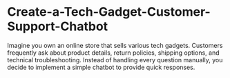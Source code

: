 # Create-a-Tech-Gadget-Customer-Support-Chatbot
Imagine you own an online store that sells various tech gadgets. Customers frequently ask about product details, return policies, shipping options, and technical troubleshooting. Instead of handling every question manually, you decide to implement a simple chatbot to provide quick responses.
